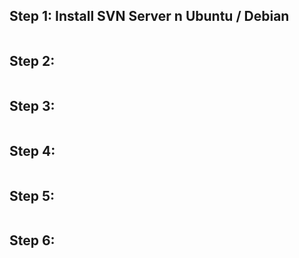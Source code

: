 ## Step 1: Install SVN Server n Ubuntu / Debian
```sh

```
## Step 2: 
```sh

```
## Step 3: 
```sh

```
## Step 4: 
```sh

```
## Step 5: 
```sh

```
## Step 6: 
```sh

```


